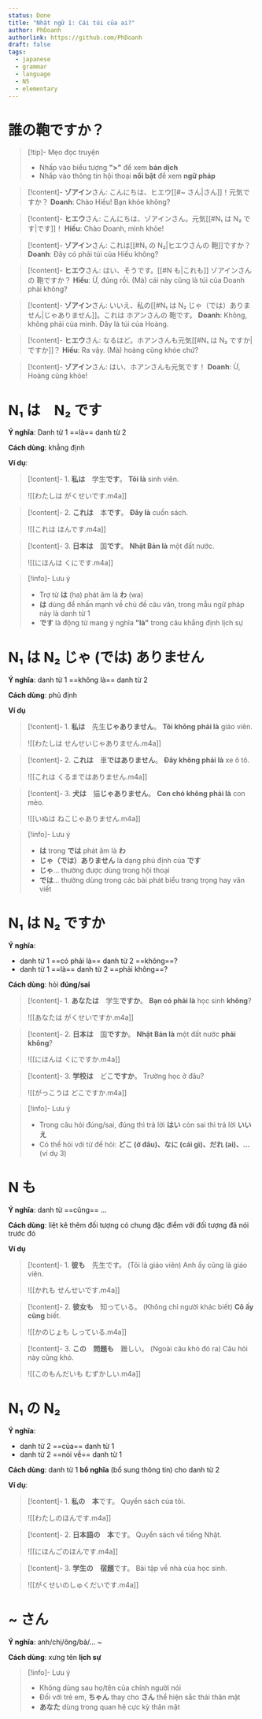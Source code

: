 ```yaml
---
status: Done
title: "Nhật ngữ 1: Cái túi của ai?"
author: PhDoanh
authorlink: https://github.com/PhDoanh
draft: false
tags:
  - japanese
  - grammar
  - language
  - N5
  - elementary
---
```

# 誰の鞄ですか？
> [!tip]- Mẹo đọc truyện
> - Nhấp vào biểu tượng **">"** để xem **bản dịch**
> - Nhấp vào thông tin hội thoại **nổi bật** để xem **ngữ pháp**

> [!content]- **ゾアイン**さん: こんにちは、ヒエウ[[#~ さん|さん]]！元気ですか？
> **Doanh**: Chào Hiếu! Bạn khỏe không?

> [!content]- **ヒエウ**さん: こんにちは、ゾアインさん。元気[[#N₁ は N₂ です|です]]！
> **Hiếu**: Chào Doanh, mình khỏe!

> [!content]- **ゾアイン**さん: これは[[#N₁ の N₂|ヒエウさんの 鞄]]ですか？
> **Doanh**: Đây có phải túi của Hiếu không?

> [!content]- **ヒエウ**さん: はい、そうです。[[#N も|これも]] ゾアインさんの 鞄ですか？
> **Hiếu**: Ừ, đúng rồi. (Mà) cái này cũng là túi của Doanh phải không?

> [!content]- **ゾアイン**さん: いいえ、私の[[#N₁ は N₂ じゃ（では）ありません|じゃありません]]。これは ホアンさんの 鞄です。
> **Doanh**: Không, không phải của mình. Đây là túi của Hoàng.

> [!content]-  **ヒエウ**さん: なるほど。ホアンさんも元気[[#N₁ は N₂ ですか|ですか]]？
> **Hiếu**: Ra vậy. (Mà) hoàng cũng khỏe chứ?

> [!content]-  **ゾアイン**さん: はい、ホアンさんも元気です！
> **Doanh**: Ừ, Hoàng cũng khỏe!

# N₁ は　N₂ です
**Ý nghĩa**: Danh từ 1 ==là== danh từ 2  

**Cách dùng**: khẳng định

**Ví dụ**:
> [!content]- 1\. **私は**　学生**です**。
> **Tôi là** sinh viên.
> 
> ![[わたしは がくせいです.m4a]]

> [!content]- 2\. **これは**　本**です**。
> **Đây là** cuốn sách.
> 
> ![[これは ほんです.m4a]]

> [!content]- 3\. **日本は**　国**です**。
> **Nhật Bản là** một đất nước.
> 
> ![[にほんは くにです.m4a]]

> [!info]- Lưu ý
> - Trợ từ **は** (ha) phát âm là **わ** (wa)
> - **は** dùng để nhấn mạnh về chủ đề câu văn, trong mẫu ngữ pháp này là danh từ 1
> - **です** là động từ mang ý nghĩa **"là"** trong câu khẳng định lịch sự

# N₁ は N₂ じゃ (では) ありません
**Ý nghĩa**: danh từ 1 ==không là== danh từ 2

**Cách dùng**: phủ định

**Ví dụ**
> [!content]- 1\. **私は**　先生**じゃありません**。
> **Tôi không phải là** giáo viên.
> 
> ![[わたしは せんせいじゃありません.m4a]]

> [!content]- 2\. **これは**　車**ではありません**。
> **Đây không phải là** xe ô tô.
> 
> ![[これは くるまではありません.m4a]]

> [!content]- 3\. **犬は**　猫**じゃありません**。
> **Con chó không phải là** con mèo.
> 
> ![[いぬは ねこじゃありません.m4a]]

> [!info]- Lưu ý
> - **は** trong **では** phát âm là **わ**
> - **じゃ（では）ありません** là dạng phủ định của **です**
> - **じゃ**… thường được dùng trong hội thoại
> - **では**… thường dùng trong các bài phát biểu trang trọng hay văn viết

# N₁ は N₂ ですか
**Ý nghĩa**: 
- danh từ 1 ==có phải là== danh từ 2 ==không==?
- danh từ 1 ==là== danh từ 2 ==phải không==?

**Cách dùng**: hỏi **đúng/sai**

> [!content]- 1\. **あなたは**　学生**ですか**。
> **Bạn có phải là** học sinh **không**?
> 
> ![[あなたは がくせいですか.m4a]]

> [!content]- 2\. **日本は**　国**ですか**。
> **Nhật Bản là** một đất nước **phải không**?
> 
> ![[にほんは くにですか.m4a]]

> [!content]- 3\. **学校は**　どこ**ですか**。
> Trường học ở đâu?
> 
> ![[がっこうは どこですか.m4a]]

> [!info]- Lưu ý
> - Trong câu hỏi đúng/sai, đúng thì trả lời **はい** còn sai thì trả lời **いいえ**
> - Có thể hỏi với từ để hỏi: **どこ (ở đâu)、なに (cái gì)、だれ (ai)、…** (ví dụ 3)

# N も
**Ý nghĩa**: danh từ ==cũng== ...

**Cách dùng**: liệt kê thêm đối tượng có chung đặc điểm với đối tượng đã nói trước đó

**Ví dụ**
> [!content]- 1\. **彼も**　先生です。 
> (Tôi là giáo viên) Anh ấy cũng là giáo viên.
> 
> ![[かれも せんせいです.m4a]]

> [!content]- 2\. **彼女も**　知っている。
> (Không chỉ người khác biết) **Cô ấy cũng** biết.
> 
> ![[かのじょも しっている.m4a]]

> [!content]- 3\. **この　問題も**　難しい。
> (Ngoài câu khó đó ra) Câu hỏi này cũng khó.
> 
> ![[このもんだいも むずかしい.m4a]]

# N₁ の N₂
**Ý nghĩa**:
- danh từ 2 ==của== danh từ 1
- danh từ 2 ==nói về== danh từ 1

**Cách dùng**: danh từ 1 **bổ nghĩa** (bổ sung thông tin) cho danh từ 2

**Ví dụ**:
> [!content]- 1\. **私の　本**です。
> Quyển sách của tôi.
> 
> ![[わたしのほんです.m4a]]

> [!content]- 2\. **日本語の　本**です。
> Quyển sách về tiếng Nhật.
> 
> ![[にほんごのほんです.m4a]]

> [!content]- 3\. **学生の　宿題**です。
> Bài tập về nhà của học sinh.
> 
> ![[がくせいのしゅくだいです.m4a]]

# ~ さん
**Ý nghĩa**: anh/chị/ông/bà/... ~

**Cách dùng**: xưng tên **lịch sự**

> [!info]- Lưu ý
> - Không dùng sau họ/tên của chính người nói
> - Đối với trẻ em, **ちゃん** thay cho **さん** thể hiện sắc thái thân mật
> - **あなた** dùng trong quan hệ cực kỳ thân mật

